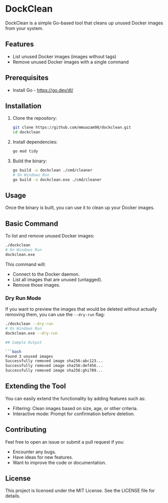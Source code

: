 # DockClean

DockClean is a simple Go-based tool that cleans up unused Docker images from your system.

## Features

- List unused Docker images (images without tags)
- Remove unused Docker images with a single command

## Prerequisites

- Install Go - https://go.dev/dl/

## Installation

1. Clone the repository:

   ```bash
   git clone https://github.com/mmuazam98/dockclean.git
   cd dockclean
   ```

2. Install dependencies:

   ```bash
   go mod tidy
   ```

3. Build the binary:
   ```bash
   go build -o dockclean ./cmd/cleaner
   # On Windows Run
   go build -o dockclean.exe ./cmd/cleaner
   ```

## Usage

Once the binary is built, you can use it to clean up your Docker images.

## Basic Command

To list and remove unused Docker images:

```bash
./dockclean
# On Windows Run
dockclean.exe
```

This command will:

- Connect to the Docker daemon.
- List all images that are unused (untagged).
- Remove those images.

### Dry Run Mode

If you want to preview the images that would be deleted without actually removing them, you can use the `--dry-run` flag:

````bash
./dockclean --dry-run
# On Windows Run
dockclean.exe --dry-run

## Sample Output

```bash
Found 3 unused images
Successfully removed image sha256:abc123...
Successfully removed image sha256:def456...
Successfully removed image sha256:ghi789...
````

## Extending the Tool

You can easily extend the functionality by adding features such as:

- Filtering: Clean images based on size, age, or other criteria.
- Interactive mode: Prompt for confirmation before deletion.

## Contributing

Feel free to open an issue or submit a pull request if you:

- Encounter any bugs.
- Have ideas for new features.
- Want to improve the code or documentation.

## License

This project is licensed under the MIT License. See the LICENSE file for details.
